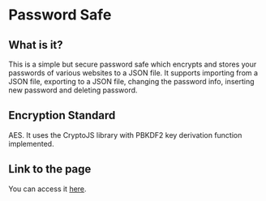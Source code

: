 # Password Safe
## What is it?
This is a simple but secure password safe which encrypts and stores your passwords of various websites to a JSON file. It supports importing from a JSON file, exporting to a JSON file, changing the password info, inserting new password and deleting password.

## Encryption Standard
AES. It uses the CryptoJS library with PBKDF2 key derivation function implemented.

## Link to the page
You can access it [here](https://barryyik.github.io/Password-Safe/).